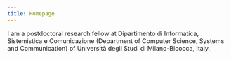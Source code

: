 ```yaml
---
title: Homepage
---
```


I am a postdoctoral research fellow at Dipartimento di Informatica, Sistemistica e Comunicazione (Department of Computer Science, Systems and Communication) of Università degli Studi di Milano-Bicocca, Italy.

<!-- My current research interest is the computational complexity theory of natural computing systems, in particular membrane systems (or P systems) and reaction systems. -->

<!-- Publications -->
<!-- ============ -->

<!-- Patrick C. Fischer, Albert R. Meyer, and Arnold L. Rosenberg. Counter machines and counter languages. *Theory of Computing Systems*, 2(3):265–283, 1968. -->

<!-- Pierluigi Frisco. P systems, Petri nets, and program machines. In Rudolf Freund, Gheorghe Păun, Grzegorz Rozenberg, and Arto Salomaa, editors, *Membrane Computing, 6th International Workshop, WMC 2005*, volume 3850 of Lecture Notes in Computer Science, pages 209–223. Springer, 2006. -->

<!-- Marvin Minsky. *Computation: Finite and Infinite Machines*. Prentice-Hall, 1967. -->

<!-- Christos H. Papadimitriou. *Computational Complexity*. Addison-Wesley, 1993. -->
